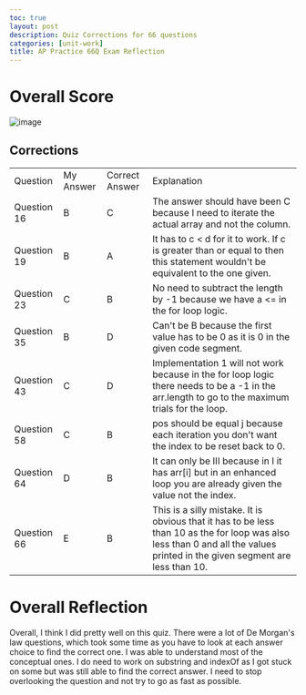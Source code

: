 ```yaml
---
toc: true
layout: post
description: Quiz Corrections for 66 questions
categories: [unit-work]
title: AP Practice 66Q Exam Reflection
---
```


# Overall Score

![image](https://user-images.githubusercontent.com/50186752/213972659-4e1fa53a-1206-48fc-8d75-80f161f1f81b.png)

## Corrections

<table>
    <tr>
        <td>Question</td>
        <td>My Answer</td>
        <td>Correct Answer</td>
        <td>Explanation</td>
    </tr>
    <tr>
        <td>Question 16</td>
        <td>B</td>
        <td>C</td>
        <td>The answer should have been C because I need to iterate the actual array and not the column. </td>
    </tr>
    <tr>
        <td>Question 19</td>
        <td>B</td>
        <td>A</td>
        <td>It has to c < d for it to work. If c is greater than or equal to then this statement wouldn't be equivalent to the one given.</td>
    </tr>
    <tr>
        <td>Question 23</td>
        <td>C</td>
        <td>B</td>
        <td>No need to subtract the length by -1 because we have a <= in the for loop logic.</td>
    </tr>
    <tr>
        <td>Question 35</td>
        <td>B</td>
        <td>D</td>
        <td>Can't be B because the first value has to be 0 as it is 0 in the given code segment.</td>
    </tr>
    <tr>
        <td>Question 43</td>
        <td>C</td>
        <td>D</td>
        <td>Implementation 1 will not work because in the for loop logic there needs to be a -1 in the arr.length to go to the maximum trials for the loop.</td>
    </tr>
    <tr>
        <td>Question 58</td>
        <td>C</td>
        <td>B</td>
        <td>pos should be equal j because each iteration you don't want the index to be reset back to 0.</td>
    </tr>
    <tr>
        <td>Question 64</td>
        <td>D</td>
        <td>B</td>
        <td>It can only be III because in I it has arr[i] but in an enhanced loop you are already given the value not the index.</td>
    </tr>
    <tr>
        <td>Question 66</td>
        <td>E</td>
        <td>B</td>
        <td>This is a silly mistake. It is obvious that it has to be less than 10 as the for loop was also less than 0 and all the values printed in the given segment are less than 10.</td>
    </tr>
</table>


# Overall Reflection

Overall, I think I did pretty well on this quiz. There were a lot of De Morgan's law questions, which took some time as you have to look at each answer choice to find the correct one. I was able to understand most of the conceptual ones. I do need to work on substring and indexOf as I got stuck on some but was still able to find the correct answer. I need to stop overlooking the question and not try to go as fast as possible.